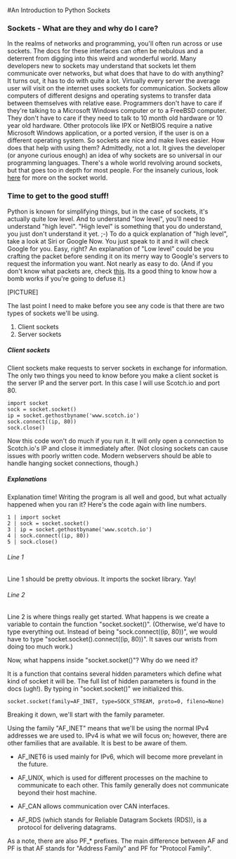 #An Introduction to Python Sockets

### Sockets - What are they and why do I care?

In the realms of networks and programming, you'll often run across or use sockets.
The docs for these interfaces can often be nebulous and a deterrent from digging into this weird and wonderful world.
Many developers new to sockets may understand that sockets let them communicate over networks, but what does that have to do with anything? It turns out, it has to do with quite a lot.
Virtually every server the average user will visit on the internet uses sockets for communication. Sockets allow computers of different designs and operating systems to transfer data between themselves with relative ease. Programmers don't have to care if they're talking to a Microsoft Windows computer or to a FreeBSD computer. They don't have to care if they need to talk to 10 month old hardware or 10 year old hardware. Other protocols like IPX or NetBIOS require a native Microsoft Windows application, or a ported version, if the user is on a different operating system.
So sockets are nice and make lives easier. How does that help with using them?
Admittedly, not a lot. It gives the developer (or anyone curious enough) an idea of why sockets are so universal in our programming languages. There's a whole world revolving around sockets, but that goes too in depth for most people. For the insanely curious, look [here](http://compnetworking.about.com/od/itinformationtechnology/l/aa083100a.htm) for more on the socket world.

### Time to get to the good stuff!

Python is known for simplifying things, but in the case of sockets, it's actually quite low level. And to understand "low level", you'll need to understand "high level". "High level" is something that you do understand, you just don't understand it yet. ;-)
To do a quick explanation of "high level", take a look at Siri or Google Now. You just speak to it and it will check Google for you. Easy, right?
An explanation of "Low level" could be you crafting the packet before sending it on its merry way to Google's servers to request the information you want. Not nearly as easy to do. (And if you don't know what packets are, check [this](http://computer.howstuffworks.com/question525.htm). Its a good thing to know how a bomb works if you're going to defuse it.)

[PICTURE]

The last point I need to make before you see any code is that there are two types of sockets we'll be using.
1. Client sockets
2. Server sockets

##### Client sockets

Client sockets make requests to server sockets in exchange for information. The only two things you need to know before you make a client socket is the server IP and the server port. In this case I will use Scotch.io and port 80.

```
import socket
sock = socket.socket()
ip = socket.gethostbyname('www.scotch.io')
sock.connect((ip, 80))
sock.close()
```
Now this code won't do much if you run it. It will only open a connection to Scotch.io's IP and close it immediately after. (Not closing sockets can cause issues with poorly written code. Modern webservers should be able to handle hanging socket connections, though.)

##### Explanations

Explanation time! Writing the program is all well and good, but what actually happened when you ran it?
Here's the code again with line numbers.
```
1 | import socket
2 | sock = socket.socket()
3 | ip = socket.gethostbyname('www.scotch.io')
4 | sock.connect((ip, 80))
5 | sock.close()
```

###### Line 1
Line 1 should be pretty obvious. It imports the socket library. Yay!

###### Line 2
Line 2 is where things really get started. What happens is we create a variable to contain the function "socket.socket()". (Otherwise, we'd have to type everything out. Instead of being "sock.connect((ip, 80))", we would have to type "socket.socket().connect((ip, 80))". It saves our wrists from doing too much work.)

Now, what happens inside "socket.socket()"? Why do we need it?

It is a function that contains several hidden parameters which define what kind of socket it will be. The full list of hidden parameters is found in the docs (ugh!). By typing in "socket.socket()" we initialized this. 

```
socket.socket(family=AF_INET, type=SOCK_STREAM, proto=0, fileno=None)
```

Breaking it down, we'll start with the family parameter.

Using the family "AF_INET" means that we'll be using the normal IPv4 addresses we are used to. IPv4 is what we will focus on; however, there are other families that are available. It is best to be aware of them.

 - AF_INET6 is used mainly for IPv6, which will become more prevelant in the future.

 - AF_UNIX, which is used for different processes on the machine to communicate to each other. This family generally does not communicate beyond their host machine.

 - AF_CAN allows communication over CAN interfaces.

 - AF_RDS (which stands for Reliable Datagram Sockets (RDS)), is a protocol for delivering datagrams.

As a note, there are also PF_* prefixes. The main difference between AF and PF is that AF stands for "Address Family" and PF for "Protocol Family".

